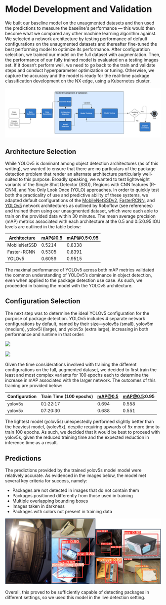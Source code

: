 # Model Development and Validation

We built our baseline model on the unaugmented datasets and then used the predictions to measure the baseline's performance — this would then become what we compared any other machine learning algorithm against. We selected a network architecture by testing performance of default configurations on the unaugmented datasets and thereafter fine-tuned the best performing model to optimize its performance. After configuration selection, we trained our model on the full dataset with augmentation. Then, the performance of our fully trained model is evaluated on a testing images set. If it doesn’t perform well, we need to go back to the train and validate steps and conduct hyperparameter optimization or tuning. Otherwise, we capture the accuracy and the model is ready for the real-time package classification development on the NX edge, using a Kubernetes cluster.

![](flow_diagram.png)

## Architecture Selection

While YOLOv5 is dominant among object detection architectures (as of this writing), we wanted to ensure that there are no particulars of the package detection problem that render an alternate architecture particularly well-suited to this purpose. Broadly speaking, we wanted to test lightweight variants of the Single Shot Detector (SSD), Regions with CNN features (R-CNN), and You Only Look Once (YOLO) approaches. In order to quickly test both the practicality of use and predictive ability of these systems, we adapted default configurations of the [MobileNetSSDv2](https://blog.roboflow.com/training-a-tensorflow-object-detection-model-with-a-custom-dataset/), [FasterRCNN](https://blog.roboflow.com/training-a-tensorflow-faster-r-cnn-object-detection-model-on-your-own-dataset/), and [YOLOv5](https://blog.roboflow.com/how-to-train-yolov5-on-a-custom-dataset/) network architectures as outlined by Roboflow (see references) and trained them using our unaugmented dataset, which were each able to train on the provided data within 30 minutes. The mean average precision (mAP) metrics associated with each architecture at the 0.5 and 0.5:0.95 IOU levels are outlined in the table below:

| Architecture | mAP@0.5 | mAP@0.5:0.95 |
|--------------|---------|--------------|
| MobileNetSSD | 0.5214  | 0.8338       |
| Faster-RCNN  | 0.5305  | 0.8391       |
| YOLOv5       | 0.6059  | 0.9515       |

The maximal performance of YOLOv5 across both mAP metrics validated the common understanding of YOLOv5’s dominance in object detection, even when applied to the package detection use case. As such, we proceeded in training the model with the YOLOv5 architecture.

## Configuration Selection
The next step was to determine the ideal YOLOv5 configuration for the purpose of package detection. YOLOv5 includes 4 separate network configurations by default, named by their size—yolov5s (small), yolov5m (medium), yolov5l (large), and yolov5x (extra large), increasing in both performance and runtime in that order:

![](https://user-images.githubusercontent.com/15509169/128118283-8ba0af43-ed8b-4413-8589-343b41075bfe.png)

![](https://user-images.githubusercontent.com/26833433/114313216-f0a5e100-9af5-11eb-8445-c682b60da2e3.png)

Given the time considerations involved with training the different configurations on the full, augmented dataset, we decided to first train the least and most complex variants for 100 epochs each to determine the increase in mAP associated with the larger network. The outcomes of this training are provided below:

| Configuration | Train Time (100 epochs) | mAP@0.5 | mAP@0.5:0.95 |
|---------------|-------------------------|---------|--------------|
| yolov5s       | 01:22:17                | 0.694   | 0.558        |
| yolov5x       | 07:20:30                | 0.688   | 0.551        |

The lightest model (yolov5s) unexpectedly performed slightly better than the heaviest model, (yolov5x), despite requiring upwards of 5x more time to train 100 epochs. As such, we decided that it would be best to proceed with yolov5s, given the reduced training time and the expected reduction in inference time as a result.

## Predictions

The predictions provided by the trained yolov5s model model were relatively accurate. As evidenced in the images below, the model met several key criteria for success, namely:

* Packages are not detected in images that do not contain them
* Packages positioned differently from those used in training
* Multiple overlapping bounding boxes
* Images taken in darkness
* Packages with colors not present in training data

![](predictions.png)

Overall, this proved to be sufficiently capable of detecting packages in different settings, so we used this model in the live detection setting.
